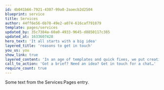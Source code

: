```yaml
---
id: 4b041b66-7921-4307-99a0-2aaecb2d2504
blueprint: service
title: Services
author: 44ff6e56-6b78-49e2-a074-616caf791879
template: pages/services
updated_by: 35c7384a-60a0-4933-9645-d8850117c385
updated_at: 1633607428
hero_text: 'It all starts with a big idea'
layered_title: 'reasons to get in touch'
you_us: you
show_link: true
layered_content: 'In an age of templates and quick fixes, we put creativity first whatever we’re working with you on. That way, you have a better chance of getting big results. What do you need help with?'
call_to_action: 'Got a brief? Need an idea? Get in touch for a chat…'
require_count: true
---
```

Some text from the Services:Pages entry.